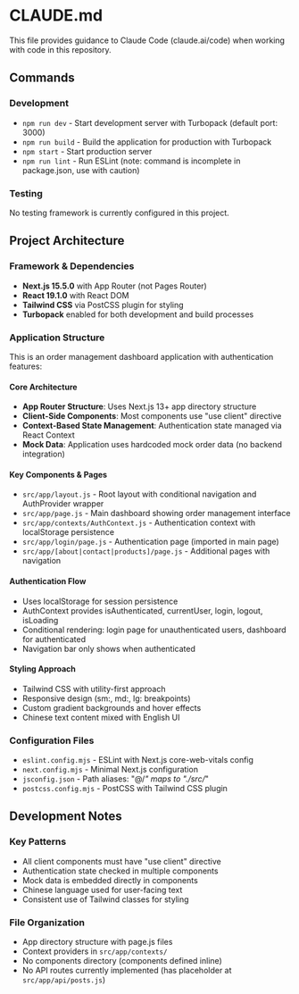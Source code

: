 # CLAUDE.md

This file provides guidance to Claude Code (claude.ai/code) when working with code in this repository.

## Commands

### Development
- `npm run dev` - Start development server with Turbopack (default port: 3000)
- `npm run build` - Build the application for production with Turbopack
- `npm start` - Start production server
- `npm run lint` - Run ESLint (note: command is incomplete in package.json, use with caution)

### Testing
No testing framework is currently configured in this project.

## Project Architecture

### Framework & Dependencies
- **Next.js 15.5.0** with App Router (not Pages Router)
- **React 19.1.0** with React DOM
- **Tailwind CSS** via PostCSS plugin for styling
- **Turbopack** enabled for both development and build processes

### Application Structure
This is an order management dashboard application with authentication features:

#### Core Architecture
- **App Router Structure**: Uses Next.js 13+ app directory structure
- **Client-Side Components**: Most components use "use client" directive
- **Context-Based State Management**: Authentication state managed via React Context
- **Mock Data**: Application uses hardcoded mock order data (no backend integration)

#### Key Components & Pages
- `src/app/layout.js` - Root layout with conditional navigation and AuthProvider wrapper
- `src/app/page.js` - Main dashboard showing order management interface
- `src/app/contexts/AuthContext.js` - Authentication context with localStorage persistence
- `src/app/login/page.js` - Authentication page (imported in main page)
- `src/app/[about|contact|products]/page.js` - Additional pages with navigation

#### Authentication Flow
- Uses localStorage for session persistence
- AuthContext provides isAuthenticated, currentUser, login, logout, isLoading
- Conditional rendering: login page for unauthenticated users, dashboard for authenticated
- Navigation bar only shows when authenticated

#### Styling Approach
- Tailwind CSS with utility-first approach
- Responsive design (sm:, md:, lg: breakpoints)
- Custom gradient backgrounds and hover effects
- Chinese text content mixed with English UI

### Configuration Files
- `eslint.config.mjs` - ESLint with Next.js core-web-vitals config
- `next.config.mjs` - Minimal Next.js configuration
- `jsconfig.json` - Path aliases: "@/*" maps to "./src/*"
- `postcss.config.mjs` - PostCSS with Tailwind CSS plugin

## Development Notes

### Key Patterns
- All client components must have "use client" directive
- Authentication state checked in multiple components
- Mock data is embedded directly in components
- Chinese language used for user-facing text
- Consistent use of Tailwind classes for styling

### File Organization
- App directory structure with page.js files
- Context providers in `src/app/contexts/`
- No components directory (components defined inline)
- No API routes currently implemented (has placeholder at `src/app/api/posts.js`)